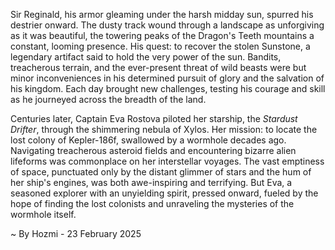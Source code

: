 
Sir Reginald, his armor gleaming under the harsh midday sun, spurred his destrier onward.  The dusty track wound through a landscape as unforgiving as it was beautiful, the towering peaks of the Dragon's Teeth mountains a constant, looming presence.  His quest: to recover the stolen Sunstone, a legendary artifact said to hold the very power of the sun.  Bandits, treacherous terrain, and the ever-present threat of wild beasts were but minor inconveniences in his determined pursuit of glory and the salvation of his kingdom.  Each day brought new challenges, testing his courage and skill as he journeyed across the breadth of the land.


Centuries later, Captain Eva Rostova piloted her starship, the *Stardust Drifter*, through the shimmering nebula of Xylos.  Her mission: to locate the lost colony of Kepler-186f, swallowed by a wormhole decades ago.  Navigating treacherous asteroid fields and encountering bizarre alien lifeforms was commonplace on her interstellar voyages.  The vast emptiness of space, punctuated only by the distant glimmer of stars and the hum of her ship's engines, was both awe-inspiring and terrifying.  But Eva, a seasoned explorer with an unyielding spirit, pressed onward, fueled by the hope of finding the lost colonists and unraveling the mysteries of the wormhole itself.

~ By Hozmi - 23 February 2025
